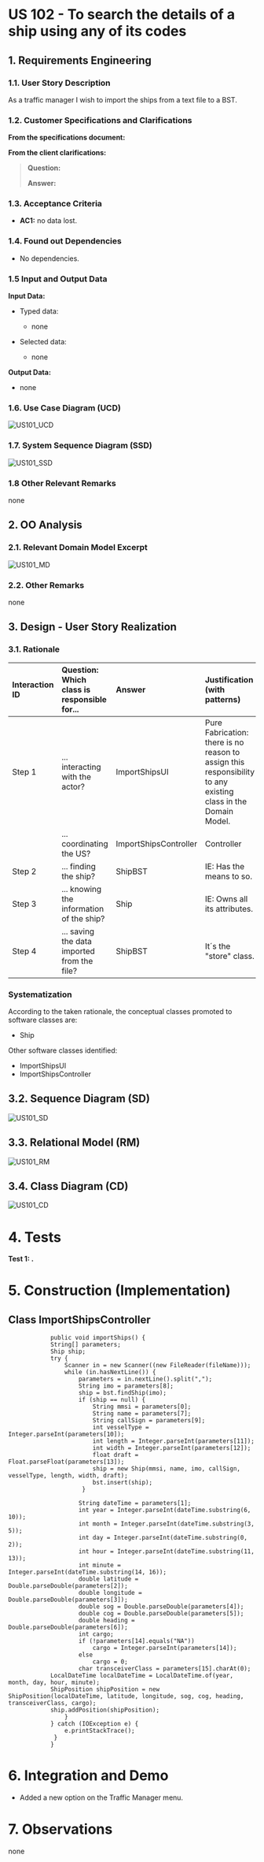 # US 102 -  To search the details of a ship using any of its codes

## 1. Requirements Engineering


### 1.1. User Story Description


As a traffic manager I wish to import the ships from a text file to a BST.


### 1.2. Customer Specifications and Clarifications 


**From the specifications document:**


**From the client clarifications:**

> **Question:** 
>  
> **Answer:**

### 1.3. Acceptance Criteria


* **AC1:** no data lost.


### 1.4. Found out Dependencies


* No dependencies.


### 1.5 Input and Output Data


**Input Data:**

* Typed data:
	* none

* Selected data:
    * none

**Output Data:**

* none

### 1.6. Use Case Diagram (UCD)

![US101_UCD](US101_UCD.svg)

### 1.7. System Sequence Diagram (SSD)

![US101_SSD](US101_SSD.svg)

### 1.8 Other Relevant Remarks

none

## 2. OO Analysis

### 2.1. Relevant Domain Model Excerpt 

![US101_MD](US101_MD.svg)

### 2.2. Other Remarks

none


## 3. Design - User Story Realization 

### 3.1. Rationale

| Interaction ID | Question: Which class is responsible for... | Answer | Justification (with patterns)  |
|:-------------  |:--------------------- |:------------|:---------------------------- |
| Step 1 | ... interacting with the actor? | ImportShipsUI | Pure Fabrication: there is no reason to assign this responsibility to any existing class in the Domain Model. | 
| 	     | ... coordinating the US? | ImportShipsController | Controller |
| Step 2 | ... finding the ship? | ShipBST | IE: Has the means to so. |
| Step 3 | ... knowing the information of the ship? | Ship | IE: Owns all its attributes. |
| Step 4 | ... saving the data imported from the file? | ShipBST | It´s the "store" class. |

### Systematization ##

According to the taken rationale, the conceptual classes promoted to software classes are: 

 * Ship

Other software classes identified: 

 * ImportShipsUI
 * ImportShipsController
 
## 3.2. Sequence Diagram (SD)

![US101_SD](US101_SD.svg)

## 3.3. Relational Model (RM)

![US101_RM](US101_RM.svg)

## 3.4. Class Diagram (CD)

![US101_CD](US101_CD.svg)

# 4. Tests 

**Test 1: .**  


# 5. Construction (Implementation)

## Class ImportShipsController


                public void importShips() {
                String[] parameters;
                Ship ship;
                try {
                    Scanner in = new Scanner((new FileReader(fileName)));
                    while (in.hasNextLine()) {
                        parameters = in.nextLine().split(",");
                        String imo = parameters[8];
                        ship = bst.findShip(imo);
                        if (ship == null) {
                            String mmsi = parameters[0];
                            String name = parameters[7];
                            String callSign = parameters[9];
                            int vesselType = Integer.parseInt(parameters[10]);
                            int length = Integer.parseInt(parameters[11]);
                            int width = Integer.parseInt(parameters[12]);
                            float draft = Float.parseFloat(parameters[13]);
                            ship = new Ship(mmsi, name, imo, callSign, vesselType, length, width, draft);
                            bst.insert(ship);
                         }

                        String dateTime = parameters[1];
                        int year = Integer.parseInt(dateTime.substring(6, 10));
                        int month = Integer.parseInt(dateTime.substring(3, 5));
                        int day = Integer.parseInt(dateTime.substring(0, 2));
                        int hour = Integer.parseInt(dateTime.substring(11, 13));
                        int minute = Integer.parseInt(dateTime.substring(14, 16));
                        double latitude = Double.parseDouble(parameters[2]);
                        double longitude = Double.parseDouble(parameters[3]);
                        double sog = Double.parseDouble(parameters[4]);
                        double cog = Double.parseDouble(parameters[5]);
                        double heading = Double.parseDouble(parameters[6]);
                        int cargo;
                        if (!parameters[14].equals("NA"))
                            cargo = Integer.parseInt(parameters[14]);
                        else
                            cargo = 0;
                        char transceiverClass = parameters[15].charAt(0);
                LocalDateTime localDateTime = LocalDateTime.of(year, month, day, hour, minute);
                ShipPosition shipPosition = new ShipPosition(localDateTime, latitude, longitude, sog, cog, heading, transceiverClass, cargo);
                ship.addPosition(shipPosition);
                    }
                } catch (IOException e) {
                    e.printStackTrace();
                 }
                }



# 6. Integration and Demo 

* Added a new option on the Traffic Manager menu.

# 7. Observations

none